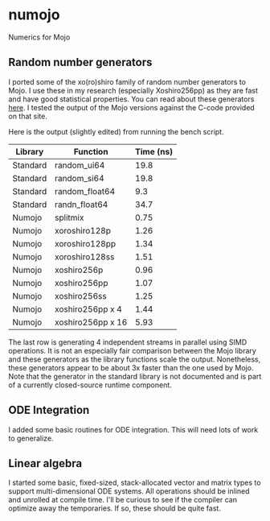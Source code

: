 # numojo 
Numerics for Mojo

## Random number generators

I ported some of the xo(ro)shiro family of random number generators to Mojo. I use these in my research (especially Xoshiro256pp) as they are fast and have good statistical properties. You can read about these generators [here](https://prng.di.unimi.it/). I tested the output of the Mojo versions against the C-code provided on that site.

Here is the output (slightly edited) from running the bench script.

| Library  | Function    | Time (ns) |
| -------- | ----------- | --------- |
| Standard | random_ui64 | 19.8 |
| Standard | random_si64 | 19.8 |
| Standard | random_float64 | 9.3 |
| Standard | randn_float64 | 34.7 |
| Numojo | splitmix | 0.75 |
| Numojo | xoroshiro128p | 1.26 |
| Numojo | xoroshiro128pp | 1.34 |
| Numojo | xoroshiro128ss | 1.51 |
| Numojo | xoshiro256p | 0.96 |
| Numojo | xoshiro256pp | 1.07 |
| Numojo | xoshiro256ss | 1.25 |
| Numojo | xoshiro256pp x 4 | 1.44 |
| Numojo | xoshiro256pp x 16 | 5.93 |

The last row is generating 4 independent streams in parallel using SIMD operations. It is not an especially fair comparison between the Mojo library and these generators as the library functions scale the output. Nonetheless, these generators appear to be about 3x faster than the one used by Mojo. Note that the generator in the standard library is not documented and is part of a currently closed-source runtime component.

## ODE Integration

I added some basic routines for ODE integration. This will need lots of work to generalize.

## Linear algebra

I started some basic, fixed-sized, stack-allocated vector and matrix types to support multi-dimensional ODE systems. All operations should be inlined and unrolled at compile time. I'll be curious to see if the compiler can optimize away the temporaries. If so, these should be quite fast. 


